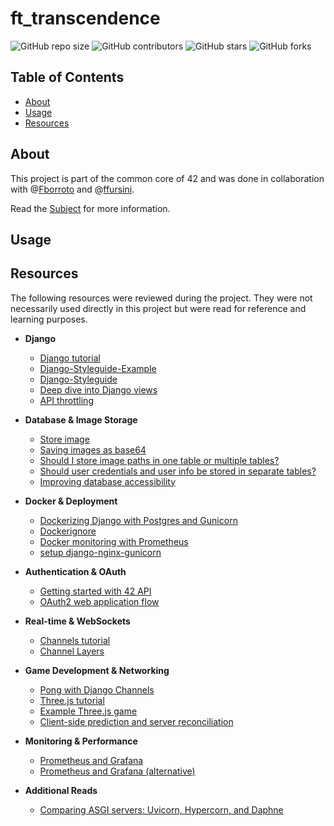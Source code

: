 # ft_transcendence

![GitHub repo size](https://img.shields.io/github/repo-size/redadoo/ft_transcendence)
![GitHub contributors](https://img.shields.io/github/contributors/redadoo/ft_transcendence)
![GitHub stars](https://img.shields.io/github/stars/redadoo/ft_transcendence?style=social)
![GitHub forks](https://img.shields.io/github/forks/redadoo/ft_transcendence?style=social)

## Table of Contents

- [About](#about)
- [Usage](#usage)
- [Resources](#resources)

## About

This project is part of the common core of 42 and was done in collaboration with @[Fborroto](https://github.com/Fborroto) and @[ffursini](https://github.com/ffursini).

Read the [Subject](https://github.com/redadoo/ft_transcendence/blob/master/en.subject.pdf) for more information.

## Usage

## Resources

The following resources were reviewed during the project. They were not necessarily used directly in this project but were read for reference and learning purposes.

- **Django**
  - [Django tutorial](https://docs.djangoproject.com/en/5.1/intro/tutorial01/)
  - [Django-Styleguide-Example](https://github.com/HackSoftware/Django-Styleguide-Example)
  - [Django-Styleguide](https://github.com/HackSoftware/Django-Styleguide)
  - [Deep dive into Django views](https://great-devxy.medium.com/deep-dive-django-views-4aab0e8d289c)
  - [API throttling](https://www.django-rest-framework.org/api-guide/throttling/)

- **Database & Image Storage**
  - [Store image](https://stackoverflow.com/questions/9722603/storing-image-in-database-directly-or-as-base64-data)
  - [Saving images as base64](https://dba.stackexchange.com/questions/266746/saving-images-as-base64-encoded-strings-why-is-it-bad)
  - [Should I store image paths in one table or multiple tables?](https://stackoverflow.com/questions/24843404/should-i-store-image-paths-in-one-table-or-multiple-tables-based-on-image-type)
  - [Should user credentials and user info be stored in separate tables?](https://security.stackexchange.com/questions/266399/should-user-credentials-and-user-info-be-stored-in-separate-tables)
  - [Improving database accessibility](https://dev.to/slavkus/django-41-improving-database-accessibility-4hbh)

- **Docker & Deployment**
  - [Dockerizing Django with Postgres and Gunicorn](https://testdriven.io/blog/dockerizing-django-with-postgres-gunicorn-and-nginx/)
  - [Dockerignore](https://docs.docker.com/build/concepts/context/#dockerignore-files)
  - [Docker monitoring with Prometheus](https://last9.io/blog/docker-monitoring-with-prometheus-a-step-by-step-guide/)
  - [setup django-nginx-gunicorn](https://realpython.com/django-nginx-gunicorn/)

- **Authentication & OAuth**
  - [Getting started with 42 API](https://api.intra.42.fr/apidoc/guides/getting_started)
  - [OAuth2 web application flow](https://api.intra.42.fr/apidoc/guides/web_application_flow)

- **Real-time & WebSockets**
  - [Channels tutorial](https://channels.readthedocs.io/en/latest/tutorial/part_1.html)
  - [Channel Layers](https://channels.readthedocs.io/en/latest/topics/channel_layers.html)

- **Game Development & Networking**
  - [Pong with Django Channels](https://www.reddit.com/r/Python/comments/i1qdjg/online_multiplayer_pong_with_django_channels_and/?tl=it)
  - [Three.js tutorial](https://github.com/SuboptimalEng/three-js-tutorials/tree/main)
  - [Example Three.js game](https://github.com/Rikki407/threejs-projects/blob/master/projects/shootout/Game.js#L256)
  - [Client-side prediction and server reconciliation](https://www.gabrielgambetta.com/client-side-prediction-server-reconciliation.html)

- **Monitoring & Performance**
  - [Prometheus and Grafana](https://rezakhademix.medium.com/a-complete-guide-to-monitor-postgresql-with-prometheus-and-grafana-5611af229882)
  - [Prometheus and Grafana (alternative)](https://nelsoncode.medium.com/how-to-monitor-posgresql-with-prometheus-and-grafana-docker-36d216532ea2)

- **Additional Reads**
  - [Comparing ASGI servers: Uvicorn, Hypercorn, and Daphne](https://medium.com/@onegreyonewhite/2024-comparing-asgi-servers-uvicorn-hypercorn-and-daphne-addb2fd70c57)

